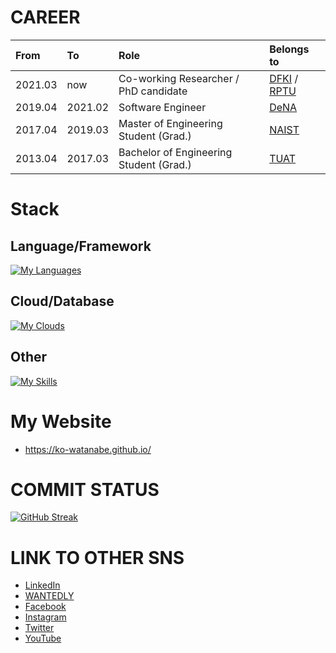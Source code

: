 # CAREER
| From    | To      | Role                                    | Belongs to                                                       | 
|:------- |:--------|:----------------------------------------|:-----------------------------------------------------------------|
| 2021.03 | now     | Co-working Researcher / PhD candidate   |[DFKI](https://www.dfki.de/web/) / [RPTU](https://rptu.de/)  |
| 2019.04 | 2021.02 | Software Engineer                       |[DeNA](https://dena.com/jp/)                                      |
| 2017.04 | 2019.03 | Master of Engineering Student (Grad.)   |[NAIST](http://www.naist.jp/en/)                                  |
| 2013.04 | 2017.03 | Bachelor of Engineering Student (Grad.) |[TUAT](https://www.tuat.ac.jp/en/)                                |

# Stack
## Language/Framework
[![My Languages](https://skillicons.dev/icons?i=py,pytorch,tensorflow,ruby,flutter,swift,kotlin,html,css,js,ts,vue,electron,react,go)](https://skillicons.dev)

## Cloud/Database
[![My Clouds](https://skillicons.dev/icons?i=aws,gcp,redis,firebase)](https://skillicons.dev)

## Other
[![My Skills](https://skillicons.dev/icons?i=github,git,githubactions,gitlab,sentry,vercel,jenkins,postman,figma,raspberrypi,latex)](https://skillicons.dev)

# My Website
- https://ko-watanabe.github.io/

# COMMIT STATUS
[![GitHub Streak](http://github-readme-streak-stats.herokuapp.com?user=ko-watanabe&theme=highcontrast)](https://git.io/streak-stats)

# LINK TO OTHER SNS
- [LinkedIn](https://www.linkedin.com/in/ko-watanabe-linked-in)
- [WANTEDLY](https://www.wantedly.com/users/35987353)
- [Facebook](https://www.facebook.com/ko.watanabe.fb/)
- [Instagram](https://www.instagram.com/ko_watanabe_ig)
- [Twitter](https://twitter.com/ko_watanabe_jp)
- [YouTube](https://www.youtube.com/channel/UCvMocqDRMWYlbgX8jRAUHzQ)
